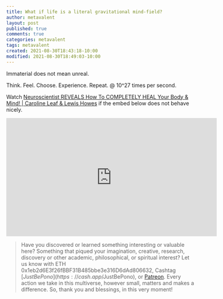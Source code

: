 ```yaml
---
title: What if life is a literal gravitational mind-field?
author: metavalent
layout: post
published: true
comments: true
categories: metavalent
tags: metavalent
created: 2021-08-30T18:43:18-10:00
modified: 2021-08-30T18:49:03-10:00
---
```


Immaterial does not mean unreal.

Think. Feel. Choose. Experience. Repeat. @ 10^27 times per second.

Watch [Neuroscientist REVEALS How To COMPLETELY HEAL Your Body & Mind! | Caroline Leaf & Lewis Howes](https://youtu.be/zX4DeCV31YY) if the embed below does not behave nicely. 

<div class="embed-container"><iframe width="560" height="315" src="https://www.youtube.com/embed/zX4DeCV31YY" title="YouTube video player" frameborder="0" allow="accelerometer; autoplay; clipboard-write; encrypted-media; gyroscope; picture-in-picture" allowfullscreen></iframe></div>

> Have you discovered or learned something interesting or valuable here? Something that piqued your imagination, creative, research, discovery or other academic, philosophical, or spiritual interest? Let us know with ETH 0x1eb2d6E3f26fBBF31B485bbe3e316D6dAd806632, Cashtag [$JustBePono](https://cash.app/$JustBePono), or [Patreon](https://patreon.com/metavalent). Every action we take in this multiverse, however small, matters and makes a difference. So, thank you and blessings, in this very moment!
